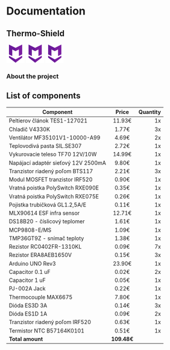 # Documentation
## Thermo-Shield
![alt text](https://github.com/adam-p/markdown-here/raw/master/src/common/images/icon48.png "Logo Title Text 1") 
![alt text](https://github.com/adam-p/markdown-here/raw/master/src/common/images/icon48.png "Logo Title Text 1") 
![alt text](https://github.com/adam-p/markdown-here/raw/master/src/common/images/icon48.png "Logo Title Text 1") 

### About the project

## List of components

| Component     | Price         | Quantity |
| ------------- |:-------------:| -----:|     
| Peltierov článok TES1-127021      | 11.93€ | 1x |   
| Chladič V4330K    | 1.77€      |   3x |    
| Ventilátor MF35101V1-10000-A99 | 4.69€      |    2x |   
| Teplovodivá pasta SIL.SE307 | 2.72€ | 1x |
| Vykurovacie teleso TF70 12V/10W | 14.99€ | 1x |
| Napájací adaptér sieťový 12V 2500mA | 9.80€ | 1x |
| Tranzistor riadený poľom BTS117 | 2.21€ | 3x |
| Modul MOSFET tranzistor IRF520 | 0.90€ | 1x |
| Vratná poistka PolySwitch RXE090E | 0.35€ | 1x |
| Vratná poistka PolySwitch RXE075E | 0.26€ | 1x |
| Pojistka trubičková GL1.2,5A/E | 0.11€ | 1x |
| MLX90614 ESF infra sensor | 12.71€ | 1x |
| DS18B20 - číslicový teplomer | 1.61€ | 1x |
| MCP9808-E/MS | 1.09€ | 1x |
| TMP36GT9Z - snímač teploty | 1.38€ | 1x |
| Rezistor RC0402FR-1310KL | 0.09€ | 7x |
| Rezistor ERA8AEB1650V | 0.15€ | 3x |
| Arduino UNO Rev3 | 23.90€ | 1x |
| Capacitor 0.1 uF | 0.02€ | 2x |
| Capacitor 1 uF | 0.05€ | 1x |
| PJ-002A Jack | 0.22€ | 1x |
| Thermocouple MAX6675 | 7.80€ | 1x |
| Dióda ES3D 3A | 0.14€ | 3x |
| Dióda ES1D 1A | 0.09€ | 2x |
| Tranzistor riadený poľom IRF520 | 0.63€ | 1x |
| Termistor NTC B57164K0101 | 0.51€ | 1x |
| **Total amount** | **109.48€** | 
